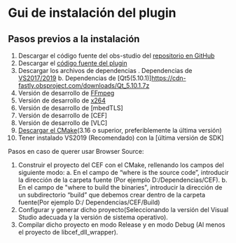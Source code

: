 # Gui de instalación del plugin

## Pasos previos a la instalación

 1. Descargar el código fuente del obs-studio del [repositorio en GitHub](https://github.com/obsproject/obs-studio)
 2.	Descargar el [código fuente del plugin](https://github.com/Bryshot/TFG)
 3. Descargar los archivos de dependencias
   .	Dependencias de [VS2017/2019](https://obsproject.com/downloads/dependencies2017.zip)
  b.	Dependencias de [Qt5(5.10.1)]https://cdn-fastly.obsproject.com/downloads/Qt_5.10.1.7z
  2.	Versión de desarrollo de [FFmpeg]()
  3.	Versión de desarrollo de [x264]()
 4.	Versión de desarrollo de [mbedTLS]
 5.	Versión de desarrollo de [CEF]
 6.	Versión de desarrollo de [VLC] 
 7.	[Descargar el CMake]()(3.16 o superior, preferiblemente la última versión)
 8.	Tener instalado VS2019 (Recomendado) con la [última versión de SDK]
 
 Pasos en caso de querer usar Browser Source:
 1.	Construir el proyecto del CEF con el CMake, rellenando los campos del siguiente modo:
  a.  En el campo de “where is the source code”, introducir la dirección de la carpeta fuente (Por ejemplo D:/Dependencias/CEF). 
  b.  En el campo de "where to build the binaries", introducir la dirección de un subdirectorio “build”  que debemos crear dentro de la carpeta fuente(Por ejemplo D:/ Dependencias/CEF/Build)
 2.	Configurar y generar dicho proyecto(Seleccionando la versión del Visual Studio adecuada y la versión de sistema operativo).
 3. Compilar dicho proyecto en modo Release y en modo Debug (Al menos el proyecto de libcef_dll_wrapper).
